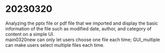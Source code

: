# 20230320
Analyzing the pptx file or pdf file that we imported and display the basic information of the file such as modified date, author, and category of content on a simple UI.   
main0320new can only let users choose one file each time; GUI_multiple can make users select multiple files each time.
